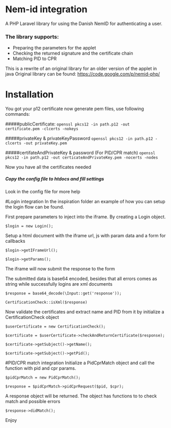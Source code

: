 # Nem-id integration

A PHP Laravel library for using the Danish NemID for authenticating a user.
 
### The library supports: 
  - Preparing the parameters for the applet
  - Checking the returned signature and the certificate chain
  - Matching PID to CPR
    
This is a rewrite of an original library for an older version of the applet in java
Original library can be found: https://code.google.com/p/nemid-php/ 
    
# Installation

You got your p12 certificate now generate pem files, use following commands: 

#####publicCertificate:
`openssl pkcs12 -in path.p12 -out certificate.pem -clcerts -nokeys`

#####privateKey & privateKeyPassword
`openssl pkcs12 -in path.p12 -clcerts -out privateKey.pem`

#####certifateAndPrivateKey & password (For PID/CPR match)
`openssl pkcs12 -in path.p12 -out certicateAndPrivateKey.pem -nocerts -nodes`     

Now you have all the certificates needed 

##### Copy the config file to htdocs and fill settings
Look in the config file for more help

#Login integration
In the inspiration folder an example of how you can setup the login flow can be found.

First prepare parameters to inject into the iframe. By creating a Login object.

`$login = new Login();`

Setup a html document with the iframe url, js with param data and a form for callbacks

`$login->getIFrameUrl();`

`$login->getParams();`

The iframe will now submit the response to the form 

The submitted data is base64 encoded, besides that all errors comes as string while successfully logins are xml documents

`$response = base64_decode(\Input::get('response'));`

`CertificationCheck::isXml($response)`

Now validate the certificates and extract name and PID from it by initialize a CertificationCheck object

`$userCertificate = new CertificationCheck();`

`$certificate = $userCertificate->checkAndReturnCertificate($response);`

`$certificate->getSubject()->getName();`

`$certificate->getSubject()->getPid();`

#PID/CPR match integration
Initialize a PidCprMatch object and call the function with pid and cpr params.

`$pidCprMatch = new PidCprMatch();`

`$response = $pidCprMatch->pidCprRequest($pid, $cpr);`

A response object will be returned. The object has functions to to check match and possible errors

`$response->didMatch();`
         
Enjoy
 


